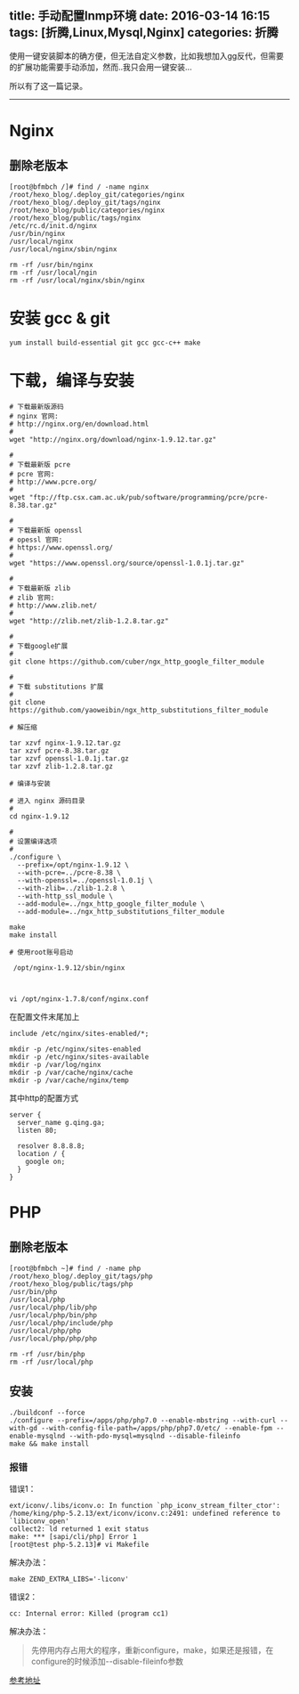 title: 手动配置lnmp环境
date: 2016-03-14 16:15
tags: [折腾,Linux,Mysql,Nginx]
categories: 折腾
---

使用一键安装脚本的确方便，但无法自定义参数，比如我想加入gg反代，但需要的扩展功能需要手动添加，然而..我只会用一键安装...

所以有了这一篇记录。

<!-- more -->

---

# Nginx


## 删除老版本

    [root@bfmbch /]# find / -name nginx
	/root/hexo_blog/.deploy_git/categories/nginx
	/root/hexo_blog/.deploy_git/tags/nginx
	/root/hexo_blog/public/categories/nginx
	/root/hexo_blog/public/tags/nginx
	/etc/rc.d/init.d/nginx
	/usr/bin/nginx
	/usr/local/nginx
	/usr/local/nginx/sbin/nginx

	rm -rf /usr/bin/nginx
	rm -rf /usr/local/ngin
	rm -rf /usr/local/nginx/sbin/nginx

# 安装 gcc & git

    yum install build-essential git gcc gcc-c++ make

# 下载，编译与安装

	# 下载最新版源码
	# nginx 官网: 
	# http://nginx.org/en/download.html
	#
	wget "http://nginx.org/download/nginx-1.9.12.tar.gz"

	#
	# 下载最新版 pcre
	# pcre 官网:
	# http://www.pcre.org/
	#
	wget "ftp://ftp.csx.cam.ac.uk/pub/software/programming/pcre/pcre-8.38.tar.gz"

	#
	# 下载最新版 openssl
	# opessl 官网:
	# https://www.openssl.org/
	#
	wget "https://www.openssl.org/source/openssl-1.0.1j.tar.gz"

	#
	# 下载最新版 zlib
	# zlib 官网:
	# http://www.zlib.net/
	#
	wget "http://zlib.net/zlib-1.2.8.tar.gz"

	#
	# 下载google扩展
	#
	git clone https://github.com/cuber/ngx_http_google_filter_module

	#
	# 下载 substitutions 扩展
	#
	git clone https://github.com/yaoweibin/ngx_http_substitutions_filter_module

	# 解压缩

	tar xzvf nginx-1.9.12.tar.gz
	tar xzvf pcre-8.38.tar.gz
	tar xzvf openssl-1.0.1j.tar.gz
	tar xzvf zlib-1.2.8.tar.gz

	# 编译与安装

	# 进入 nginx 源码目录
	#
	cd nginx-1.9.12

	#
	# 设置编译选项
	#
	./configure \
	  --prefix=/opt/nginx-1.9.12 \
	  --with-pcre=../pcre-8.38 \
	  --with-openssl=../openssl-1.0.1j \
	  --with-zlib=../zlib-1.2.8 \
	  --with-http_ssl_module \
	  --add-module=../ngx_http_google_filter_module \
	  --add-module=../ngx_http_substitutions_filter_module

	make
	make install

	# 使用root账号启动

	 /opt/nginx-1.9.12/sbin/nginx



	vi /opt/nginx-1.7.8/conf/nginx.conf

在配置文件末尾加上

	include /etc/nginx/sites-enabled/*;

    mkdir -p /etc/nginx/sites-enabled
    mkdir -p /etc/nginx/sites-available
    mkdir -p /var/log/nginx
    mkdir -p /var/cache/nginx/cache
    mkdir -p /var/cache/nginx/temp
	
其中http的配置方式

	server {
	  server_name g.qing.ga;
	  listen 80;

	  resolver 8.8.8.8;
	  location / {
	    google on;
	  }
	}

# PHP

## 删除老版本

	[root@bfmbch ~]# find / -name php
	/root/hexo_blog/.deploy_git/tags/php
	/root/hexo_blog/public/tags/php
	/usr/bin/php
	/usr/local/php
	/usr/local/php/lib/php
	/usr/local/php/bin/php
	/usr/local/php/include/php
	/usr/local/php/php
	/usr/local/php/php/php

	rm -rf /usr/bin/php
	rm -rf /usr/local/php

## 安装

	./buildconf --force
	./configure --prefix=/apps/php/php7.0 --enable-mbstring --with-curl --with-gd --with-config-file-path=/apps/php/php7.0/etc/ --enable-fpm --enable-mysqlnd --with-pdo-mysql=mysqlnd --disable-fileinfo
	make && make install
### 报错

错误1：

	ext/iconv/.libs/iconv.o: In function `php_iconv_stream_filter_ctor':
	/home/king/php-5.2.13/ext/iconv/iconv.c:2491: undefined reference to `libiconv_open'
	collect2: ld returned 1 exit status
	make: *** [sapi/cli/php] Error 1
	[root@test php-5.2.13]# vi Makefile

解决办法：

	make ZEND_EXTRA_LIBS='-liconv'

错误2：
	
	cc: Internal error: Killed (program cc1)

解决办法：

>先停用内存占用大的程序，重新configure，make，如果还是报错，在configure的时候添加--disable-fileinfo参数

[参考地址](http://blog.sina.com.cn/s/blog_48ab118d0102v5fn.html)




